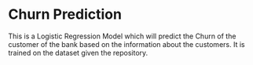# Churn Prediction

This is a Logistic Regression Model which will predict the Churn of the customer of the bank based on the information about the customers.
It is trained on the dataset given the repository.

